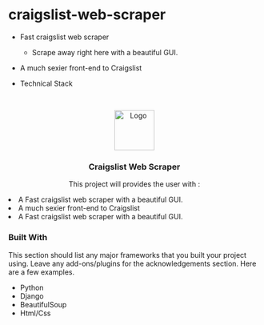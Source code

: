 # craigslist-web-scraper

* Fast craigslist web scraper
  * Scrape away right here with a beautiful GUI.
  
* A much sexier front-end to Craigslist

* Technical Stack
  






<!-- PROJECT LOGO -->
<br />
<p align="center">
  <a href="https://github.com/othneildrew/Best-README-Template">
    <img src="images/logo.png" alt="Logo" width="80" height="80">
  </a>

  <h3 align="center">Craigslist Web Scraper</h3>

  <p align="center">
    This project will provides the user with :
    <li> A Fast craigslist web scraper with a beautiful GUI. </li>
    <li> A much sexier front-end to Craigslist </li>
    <li> A Fast craigslist web scraper with a beautiful GUI. </li>
  </p>
</p>




### Built With

This section should list any major frameworks that you built your project using. Leave any add-ons/plugins for the acknowledgements section. Here are a few examples.
* Python
* Django
* BeautifulSoup
* Html/Css



